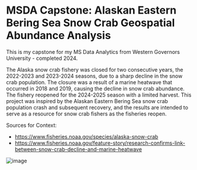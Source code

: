 # MSDA Capstone: Alaskan Eastern Bering Sea Snow Crab Geospatial Abundance Analysis

This is my capstone for my MS Data Analytics from Western Governors University - completed 2024.

The Alaska snow crab fishery was closed for two consecutive years, the 2022-2023 and 2023-2024 seasons, due to a sharp decline in the snow crab population. The closure was a result of a marine heatwave that occurred in 2018 and 2019, causing the decline in snow crab abundance. The fishery reopened for the 2024-2025 season with a limited harvest. This project was inspired by the Alaskan Eastern Bering Sea snow crab population crash and subsequent recovery, and the results are intended to serve as a resource for snow crab fishers as the fisheries reopen.

Sources for Context:
- https://www.fisheries.noaa.gov/species/alaska-snow-crab
- https://www.fisheries.noaa.gov/feature-story/research-confirms-link-between-snow-crab-decline-and-marine-heatwave

![image](https://github.com/user-attachments/assets/8ee4fcf4-6384-41dd-9fa1-34f5cbd7a339)
